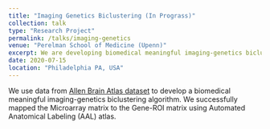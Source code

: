 ```yaml
---
title: "Imaging Genetics Biclustering (In Prograss)"
collection: talk
type: "Research Project"
permalink: /talks/imaging-genetics
venue: "Perelman School of Medicine (Upenn)"
excerpt: We are developing biomedical meaningful imaging-genetics biclustering algorithm.
date: 2020-07-15
location: "Philadelphia PA, USA"
---
```


We use data from [Allen Brain Atlas dataset](https://portal.brain-map.org/) to develop a biomedical meaningful imaging-genetics biclustering algorithm. We successfully mapped the Microarray matrix to the Gene-ROI matrix using Automated Anatomical Labeling (AAL) atlas.
